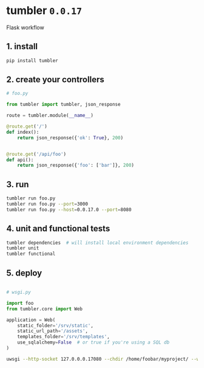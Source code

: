 # tumbler `0.0.17`

Flask workflow


## 1. install

```bash
pip install tumbler
```

## 2. create your controllers

```python
# foo.py

from tumbler import tumbler, json_response

route = tumbler.module(__name__)

@route.get('/')
def index():
    return json_response({'ok': True}, 200)


@route.get('/api/foo')
def api():
    return json_response({'foo': ['bar']}, 200)

```

## 3. run

```bash
tumbler run foo.py
tumbler run foo.py --port=3000
tumbler run foo.py --host=0.0.17.0 --port=8080
```


## 4. unit and functional tests

```bash
tumbler dependencies  # will install local environment dependencies
tumbler unit
tumbler functional
```

## 5. deploy

```python

# wsgi.py

import foo
from tumbler.core import Web

application = Web(
    static_folder='/srv/static',
    static_url_path='/assets',
    templates_folder='/srv/templates',
    use_sqlalchemy=False  # or true if you're using a SQL db
)
```

```bash
uwsgi --http-socket 127.0.0.0.17080 --chdir /home/foobar/myproject/ --wsgi-file wsgi.py --master --processes 4 --threads 2 --stats 127.0.0.17:9191
```
